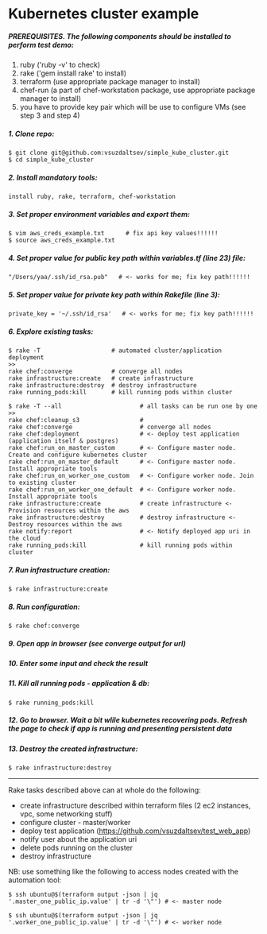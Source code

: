 # Kubernetes cluster example

##### PREREQUISITES. The following components should be installed to perform test demo:
1. ruby ('ruby -v' to check)
2. rake ('gem install rake' to install)
3. terraform (use appropriate package manager to install)
4. chef-run (a part of chef-workstation package, use appropriate package manager to install)
5. you have to provide key pair which will be use to configure VMs (see step 3 and step 4)

##### 1. Clone repo:
```
$ git clone git@github.com:vsuzdaltsev/simple_kube_cluster.git
$ cd simple_kube_cluster
```
##### 2. Install mandatory tools:
```
install ruby, rake, terraform, chef-workstation
```
##### 3. Set proper environment variables and export them:
```
$ vim aws_creds_example.txt      # fix api key values!!!!!!
$ source aws_creds_example.txt
```
##### 4. Set proper value for public key path within variables.tf (line 23) file:
```
"/Users/yaa/.ssh/id_rsa.pub"   # <- works for me; fix key path!!!!!!
```
##### 5. Set proper value for private key path within Rakefile (line 3):
```
private_key = '~/.ssh/id_rsa'   # <- works for me; fix key path!!!!!!
```
##### 6. Explore existing tasks:
```
$ rake -T                    # automated cluster/application deployment
>>
rake chef:converge           # converge all nodes
rake infrastructure:create   # create infrastructure
rake infrastructure:destroy  # destroy infrastructure
rake running_pods:kill       # kill running pods within cluster
```
```
$ rake -T --all                      # all tasks can be run one by one
>>
rake chef:cleanup_s3                 #
rake chef:converge                   # converge all nodes
rake chef:deployment                 # <- deploy test application (application itself & postgres)
rake chef:run_on_master_custom       # <- Configure master node. Create and configure kubernetes cluster
rake chef:run_on_master_default      # <- Configure master node. Install appropriate tools
rake chef:run_on_worker_one_custom   # <- Configure worker node. Join to existing cluster
rake chef:run_on_worker_one_default  # <- Configure worker node. Install appropriate tools
rake infrastructure:create           # create infrastructure <- Provision resources within the aws
rake infrastructure:destroy          # destroy infrastructure <- Destroy resources within the aws
rake notify:report                   # <- Notify deployed app uri in the cloud
rake running_pods:kill               # kill running pods within cluster
```
##### 7. Run infrastructure creation:
```
$ rake infrastructure:create
```
##### 8. Run configuration:
```
$ rake chef:converge
```
##### 9. Open app in browser (see converge output for url)
##### 10. Enter some input and check the result
##### 11. Kill all running pods - application & db:
```
$ rake running_pods:kill
```
##### 12. Go to browser. Wait a bit wlile kubernetes recovering pods. Refresh the page to check if app is running and presenting persistent data
##### 13. Destroy the created infrastructure:
```
$ rake infrastructure:destroy
```
---
Rake tasks described above can at whole do the following:
- create infrastructure described within terraform files (2 ec2 instances, vpc, some networking stuff)
- configure cluster - master/worker
- deploy test application (https://github.com/vsuzdaltsev/test_web_app)
- notify user about the application uri
- delete pods running on the cluster
- destroy infrastructure

NB: use something like the following to access nodes created with the automation tool:

```
$ ssh ubuntu@$(terraform output -json | jq '.master_one_public_ip.value' | tr -d '\"') # <- master node

$ ssh ubuntu@$(terraform output -json | jq '.worker_one_public_ip.value' | tr -d '\"') # <- worker node
```

